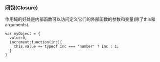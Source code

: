 ### 闭包(Closure)
作用域的好处是内部函数可以访问定义它们的外部函数的参数和变量(除了this和arguments).
```
var myObject = {
  value:0,
  increment:function(inc){
    this.value += typeof inc === 'number' ? inc : 1;
  }
}
```
